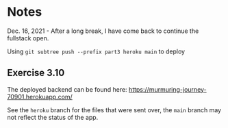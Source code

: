 # Notes
Dec. 16, 2021 - After a long break, I have come back to continue the fullstack open.

Using `git subtree push --prefix part3 heroku main` to deploy

## Exercise 3.10
The deployed backend can be found here: https://murmuring-journey-70901.herokuapp.com/

See the `heroku` branch for the files that were sent over, the `main` branch may not reflect the status of the app.